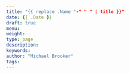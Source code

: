 ```yaml
---
title: "{{ replace .Name "-" " " | title }}"
date: {{ .Date }}
draft: true
menu:
weight:
type: page
description:
keywords:
author: "Michael Brooker"
tags:
---
```


